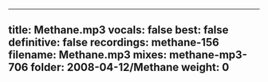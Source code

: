 
---
title: Methane.mp3
vocals: false
best: false
definitive: false
recordings: methane-156
filename: Methane.mp3
mixes: methane-mp3-706
folder: 2008-04-12/Methane
weight: 0
---
